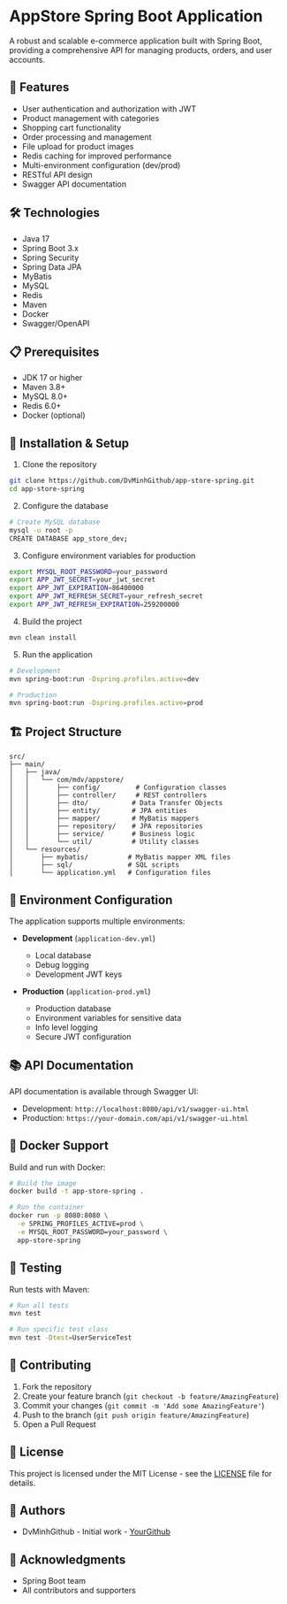 # AppStore Spring Boot Application

A robust and scalable e-commerce application built with Spring Boot, providing a comprehensive API for managing products, orders, and user accounts.

## 🚀 Features

- User authentication and authorization with JWT
- Product management with categories
- Shopping cart functionality
- Order processing and management
- File upload for product images
- Redis caching for improved performance
- Multi-environment configuration (dev/prod)
- RESTful API design
- Swagger API documentation

## 🛠️ Technologies

- Java 17
- Spring Boot 3.x
- Spring Security
- Spring Data JPA
- MyBatis
- MySQL
- Redis
- Maven
- Docker
- Swagger/OpenAPI

## 📋 Prerequisites

- JDK 17 or higher
- Maven 3.8+
- MySQL 8.0+
- Redis 6.0+
- Docker (optional)

## 🔧 Installation & Setup

1. Clone the repository
```bash
git clone https://github.com/DvMinhGithub/app-store-spring.git
cd app-store-spring
```

2. Configure the database
```bash
# Create MySQL database
mysql -u root -p
CREATE DATABASE app_store_dev;
```

3. Configure environment variables for production
```bash
export MYSQL_ROOT_PASSWORD=your_password
export APP_JWT_SECRET=your_jwt_secret
export APP_JWT_EXPIRATION=86400000
export APP_JWT_REFRESH_SECRET=your_refresh_secret
export APP_JWT_REFRESH_EXPIRATION=259200000
```

4. Build the project
```bash
mvn clean install
```

5. Run the application
```bash
# Development
mvn spring-boot:run -Dspring.profiles.active=dev

# Production
mvn spring-boot:run -Dspring.profiles.active=prod
```

## 🏗️ Project Structure

```
src/
├── main/
│   ├── java/
│   │   └── com/mdv/appstore/
│   │       ├── config/         # Configuration classes
│   │       ├── controller/     # REST controllers
│   │       ├── dto/           # Data Transfer Objects
│   │       ├── entity/        # JPA entities
│   │       ├── mapper/        # MyBatis mappers
│   │       ├── repository/    # JPA repositories
│   │       ├── service/       # Business logic
│   │       └── util/          # Utility classes
│   └── resources/
│       ├── mybatis/          # MyBatis mapper XML files
│       ├── sql/              # SQL scripts
│       └── application.yml   # Configuration files
```

## 🔐 Environment Configuration

The application supports multiple environments:

- **Development** (`application-dev.yml`)
  - Local database
  - Debug logging
  - Development JWT keys

- **Production** (`application-prod.yml`)
  - Production database
  - Environment variables for sensitive data
  - Info level logging
  - Secure JWT configuration

## 📚 API Documentation

API documentation is available through Swagger UI:
- Development: `http://localhost:8080/api/v1/swagger-ui.html`
- Production: `https://your-domain.com/api/v1/swagger-ui.html`

## 🐳 Docker Support

Build and run with Docker:

```bash
# Build the image
docker build -t app-store-spring .

# Run the container
docker run -p 8080:8080 \
  -e SPRING_PROFILES_ACTIVE=prod \
  -e MYSQL_ROOT_PASSWORD=your_password \
  app-store-spring
```

## 🧪 Testing

Run tests with Maven:

```bash
# Run all tests
mvn test

# Run specific test class
mvn test -Dtest=UserServiceTest
```

## 📝 Contributing

1. Fork the repository
2. Create your feature branch (`git checkout -b feature/AmazingFeature`)
3. Commit your changes (`git commit -m 'Add some AmazingFeature'`)
4. Push to the branch (`git push origin feature/AmazingFeature`)
5. Open a Pull Request

## 📄 License

This project is licensed under the MIT License - see the [LICENSE](LICENSE) file for details.

## 👥 Authors

- DvMinhGithub - Initial work - [YourGithub](https://github.com/DvMinhGithub)

## 🙏 Acknowledgments

- Spring Boot team
- All contributors and supporters
